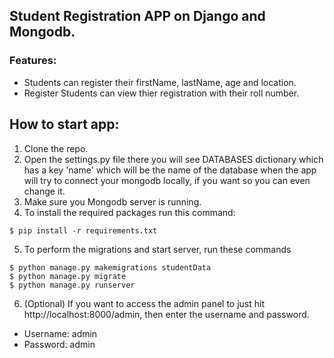 ## Student Registration APP on Django and Mongodb.

### Features:

- Students can register their firstName, lastName, age and location.
- Register Students can view thier registration with their roll number.

## How to start app:

1. Clone the repo.
2. Open the settings.py file there you will see DATABASES dictionary which has a key 'name' which will be the name of the database when the app will try to connect your mongodb locally, if you want so you can even change it.
3. Make sure you Mongodb server is running.
4. To install the required packages run this command:

```
$ pip install -r requirements.txt
```

5. To perform the migrations and start server, run these commands

```
$ python manage.py makemigrations studentData
$ python manage.py migrate
$ python manage.py runserver
```

6. (Optional) If you want to access the admin panel to just hit http://localhost:8000/admin, then enter the username and password.

- Username: admin
- Password: admin
